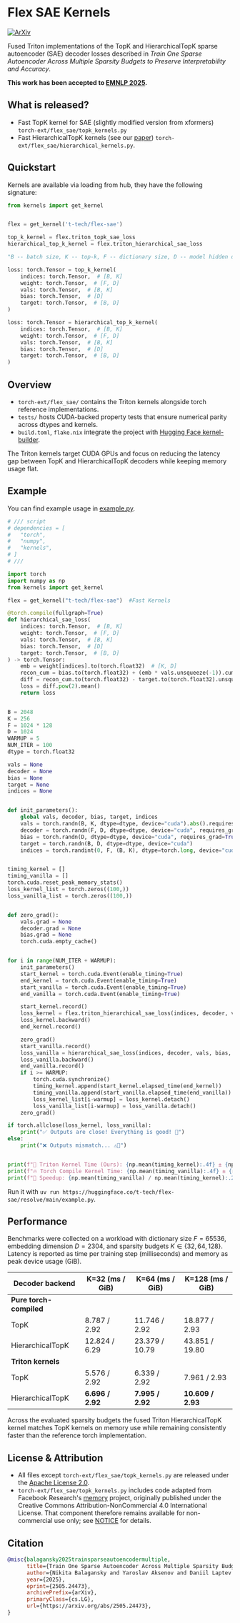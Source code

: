 # Flex SAE Kernels

[![ArXiv](https://img.shields.io/badge/arXiv-2505.24473-b31b1b.svg)](https://arxiv.org/abs/2505.24473)

Fused Triton implementations of the TopK and HierarchicalTopK sparse autoencoder (SAE) decoder losses described in *Train One Sparse Autoencoder Across Multiple Sparsity Budgets to Preserve Interpretability and Accuracy*.

**This work has been accepted to [EMNLP 2025](https://2025.emnlp.org/).**

## What is released?

 - Fast TopK kernel for SAE (slightly modified version from xformers) `torch-ext/flex_sae/topk_kernels.py`
 - Fast HierarchicalTopK kernels (see our [paper](https://arxiv.org/abs/2505.24473)) `torch-ext/flex_sae/hierarchical_kernels.py`.


## Quickstart

Kernels are available via loading from hub, they have the following signature:
```python
from kernels import get_kernel


flex = get_kernel('t-tech/flex-sae')

top_k_kernel = flex.triton_topk_sae_loss
hierarchical_top_k_kernel = flex.triton_hierarchical_sae_loss

"B -- batch size, K -- top-k, F -- dictionary size, D -- model hidden dim"

loss: torch.Tensor = top_k_kernel(
    indices: torch.Tensor,  # [B, K]
    weight: torch.Tensor,  # [F, D]
    vals: torch.Tensor,  # [B, K]
    bias: torch.Tensor,  # [D]
    target: torch.Tensor,  # [B, D]
)

loss: torch.Tensor = hierarchical_top_k_kernel(
    indices: torch.Tensor,  # [B, K]
    weight: torch.Tensor,  # [F, D]
    vals: torch.Tensor,  # [B, K]
    bias: torch.Tensor,  # [D]
    target: torch.Tensor,  # [B, D]
)
```

## Overview
- `torch-ext/flex_sae/` contains the Triton kernels alongside torch reference implementations.
- `tests/` hosts CUDA-backed property tests that ensure numerical parity across dtypes and kernels.
- `build.toml`, `flake.nix` integrate the project with [Hugging Face kernel-builder](https://github.com/huggingface/kernel-builder).

The Triton kernels target CUDA GPUs and focus on reducing the latency gap between TopK and HierarchicalTopK decoders while keeping memory usage flat.

## Example

You can find example usage in [example.py](example.py). 
```python
# /// script
# dependencies = [
#   "torch",
#   "numpy",
#   "kernels",
# ]
# ///

import torch
import numpy as np
from kernels import get_kernel

flex = get_kernel("t-tech/flex-sae")  #Fast Kernels

@torch.compile(fullgraph=True)
def hierarchical_sae_loss(
    indices: torch.Tensor,  # [B, K]
    weight: torch.Tensor,  # [F, D]
    vals: torch.Tensor,  # [B, K]
    bias: torch.Tensor,  # [D]
    target: torch.Tensor,  # [B, D]
) -> torch.Tensor:
    emb = weight[indices].to(torch.float32)  # [K, D]
    recon_cum = bias.to(torch.float32) + (emb * vals.unsqueeze(-1)).cumsum(dim=1)
    diff = recon_cum.to(torch.float32) - target.to(torch.float32).unsqueeze(1)
    loss = diff.pow(2).mean()
    return loss


B = 2048
K = 256
F = 1024 * 128
D = 1024
WARMUP = 5
NUM_ITER = 100
dtype = torch.float32

vals = None
decoder = None
bias = None
target = None
indices = None


def init_parameters():
    global vals, decoder, bias, target, indices
    vals = torch.randn(B, K, dtype=dtype, device="cuda").abs().requires_grad_()
    decoder = torch.randn(F, D, dtype=dtype, device="cuda", requires_grad=True)
    bias = torch.randn(D, dtype=dtype, device="cuda", requires_grad=True)
    target = torch.randn(B, D, dtype=dtype, device="cuda")
    indices = torch.randint(0, F, (B, K), dtype=torch.long, device="cuda")


timing_kernel = []
timing_vanilla = []
torch.cuda.reset_peak_memory_stats()
loss_kernel_list = torch.zeros((100,))
loss_vanilla_list = torch.zeros((100,))


def zero_grad():
    vals.grad = None
    decoder.grad = None
    bias.grad = None
    torch.cuda.empty_cache()


for i in range(NUM_ITER + WARMUP):
    init_parameters()
    start_kernel = torch.cuda.Event(enable_timing=True)
    end_kernel = torch.cuda.Event(enable_timing=True)
    start_vanilla = torch.cuda.Event(enable_timing=True)
    end_vanilla = torch.cuda.Event(enable_timing=True)

    start_kernel.record()
    loss_kernel = flex.triton_hierarchical_sae_loss(indices, decoder, vals, bias, target)
    loss_kernel.backward()
    end_kernel.record()

    zero_grad()
    start_vanilla.record()
    loss_vanilla = hierarchical_sae_loss(indices, decoder, vals, bias, target)
    loss_vanilla.backward()
    end_vanilla.record()
    if i >= WARMUP:
        torch.cuda.synchronize()
        timing_kernel.append(start_kernel.elapsed_time(end_kernel))
        timing_vanilla.append(start_vanilla.elapsed_time(end_vanilla))
        loss_kernel_list[i-warmup] = loss_kernel.detach()
        loss_vanilla_list[i-warmup] = loss_vanilla.detach()
    zero_grad()

if torch.allclose(loss_kernel, loss_vanilla):
    print("✅ Outputs are close! Everything is good! 🎉")
else:
    print("❌ Outputs mismatch... ⚠️🤔")


print(f"🦎 Triton Kernel Time (Ours): {np.mean(timing_kernel):.4f} ± {np.std(timing_kernel):.4f} ms")
print(f"🔥 Torch Compile Kernel Time: {np.mean(timing_vanilla):.4f} ± {np.std(timing_vanilla):.4f} ms")
print(f"🚀 Speedup: {np.mean(timing_vanilla) / np.mean(timing_kernel):.2f}x")
```

Run it with `uv run https://huggingface.co/t-tech/flex-sae/resolve/main/example.py`.

## Performance
Benchmarks were collected on a workload with dictionary size $F = 65 536$, embedding dimension $D = 2304$, and sparsity budgets $K \in \{32, 64, 128\}$. Latency is reported as time per training step (milliseconds) and memory as peak device usage (GiB).

| Decoder backend | K=32 (ms / GiB) | K=64 (ms / GiB) | K=128 (ms / GiB) |
| --- | --- | --- | --- |
| **Pure torch-compiled** | | | |
| TopK | 8.787 / 2.92 | 11.746 / 2.92 | 18.877 / 2.93 |
| HierarchicalTopK | 12.824 / 6.29 | 23.379 / 10.79 | 43.851 / 19.80 |
| **Triton kernels** | | | |
| TopK | 5.576 / 2.92 | 6.339 / 2.92 | 7.961 / 2.93 |
| HierarchicalTopK | **6.696 / 2.92** | **7.995 / 2.92** | **10.609 / 2.93** |

Across the evaluated sparsity budgets the fused Triton HierarchicalTopK kernel matches TopK kernels on memory use while remaining consistently faster than the reference torch implementation.

## License & Attribution
- All files except `torch-ext/flex_sae/topk_kernels.py` are released under the [Apache License 2.0](LICENSE).
- `torch-ext/flex_sae/topk_kernels.py` includes code adapted from Facebook Research's [memory](https://github.com/facebookresearch/memory) project, originally published under the Creative Commons Attribution-NonCommercial 4.0 International License. That component therefore remains available for non-commercial use only; see [NOTICE](NOTICE) for details.

## Citation
```bibtex
@misc{balagansky2025trainsparseautoencodermultiple,
      title={Train One Sparse Autoencoder Across Multiple Sparsity Budgets to Preserve Interpretability and Accuracy},
      author={Nikita Balagansky and Yaroslav Aksenov and Daniil Laptev and Vadim Kurochkin and Gleb Gerasimov and Nikita Koryagin and Daniil Gavrilov},
      year={2025},
      eprint={2505.24473},
      archivePrefix={arXiv},
      primaryClass={cs.LG},
      url={https://arxiv.org/abs/2505.24473},
}
```
